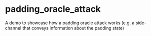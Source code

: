 # padding_oracle_attack
A demo to showcase how a padding oracle attack works (e.g.  a side-channel that conveys information about the padding state)
